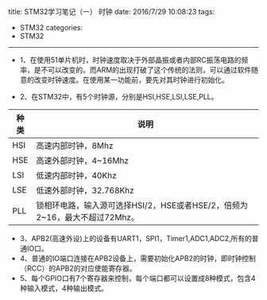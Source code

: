 title: STM32学习笔记（一） 时钟
date: 2016/7/29 10:08:23
tags:
- STM32
categories:
- STM32
---

- 1、在使用51单片机时，时钟速度取决于外部晶振或者内部RC振荡电路的频率，是不可以改变的。而ARM的出现打破了这个传统的法则，可以通过软件随意的改变时钟速度。在使用某一功能前，要先对其时钟进行初始化。

<!-- more -->

- 2、在STM32中，有5个时钟源，分别是HSI,HSE,LSI,LSE,PLL。

种类 | 说明
---|---
HSI | 高速内部时钟，8Mhz
HSE | 高速外部时钟，4~16Mhz
LSI | 低速内部时钟，40Khz
LSE | 低速外部时钟，32.768Khz
PLL | 锁相环电路，输入源可选择HSI/2，HSE或者HSE/2，倍频为2~16，最大不超过72Mhz。

- 3、APB2(高速外设)上的设备有UART1，SPI1，Timer1,ADC1,ADC2,所有的普通IO口。
- 4、普通的IO端口连接在APB2设备上，需要初始化APB2的时钟，即时钟控制（RCC）的APB2的对应使能寄存器。
- 5、每个GPIO口有7个寄存器来控制，每个端口都可以设置成8种模式，包含4种输入模式，4种输出模式。
